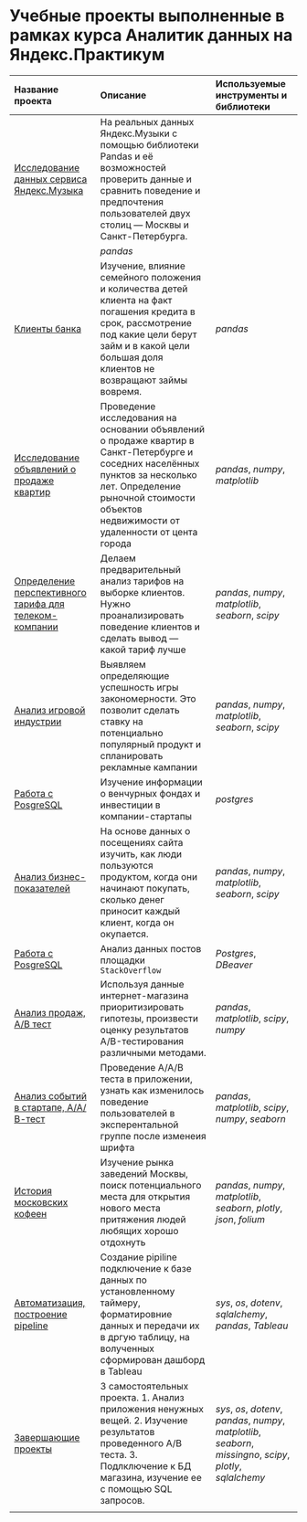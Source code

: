 # Учебные проекты выполненные в рамках курса Аналитик данных на Яндекс.Практикум 


| Название проекта                                                       | Описание                                                                                                                                                                                                                 | Используемые инструменты и библиотеки               | 
|:-----------------------------------------------------------------------|:-------------------------------------------------------------------------------------------------------------------------------------------------------------------------------------------------------------------------|:----------------------------------------------------|
| [Исследование данных сервиса Яндекс.Музыка](01_big_cities_music)                          | На реальных данных Яндекс.Музыки c помощью библиотеки Pandas и её возможностей проверить данные и сравнить поведение и предпочтения пользователей двух столиц — Москвы и Санкт-Петербурга.
                                                      | *pandas*                                            |
 | [Клиенты банка](02_bank_borrowers)                                     | Изучение, влияние семейного положения и количества детей клиента на факт погашения кредита в срок, рассмотрение под какие цели берут займ и в какой цели большая доля клиентов не возвращают займы вовремя.              | *pandas*                                            |
| [Исследование объявлений о продаже квартир](03_sale_appartments)       | Проведение исследования на основании объявлений о продаже квартир в Санкт-Петербурге и соседних населённых пунктов за несколько лет. Определение рыночной стоимости объектов недвижимости от удаленности от цента города | *pandas*, *numpy*, *matplotlib*                     |
| [Определение перспективного тарифа для телеком-компании](04_tel_rates) | Делаем предварительный анализ тарифов на выборке клиентов. Нужно проанализировать поведение клиентов и сделать вывод — какой тариф лучше                                                                                 | *pandas*, *numpy*, *matplotlib*, *seaborn*, *scipy* |
| [Анализ игровой индустрии](05_game_platforms)                          | Выявляем определяющие успешность игры закономерности. Это позволит сделать ставку на потенциально популярный продукт и спланировать рекламные кампании                                                                   | *pandas*, *numpy*, *matplotlib*, *seaborn*, *scipy* |
| [Работа с PosgreSQL](06_base_sql)                                      | Изучение информации о венчурных фондах и инвестиции в компании-стартапы                                                                                                                                                  | *postgres*                                          |
| [Анализ бизнес-показателей](07_analyses_application)                   | На основе данных о посещениях сайта изучить, как люди пользуются продуктом, когда они начинают покупать, сколько денег приносит каждый клиент, когда он окупается.                                                       | *pandas*, *numpy*, *matplotlib*, *seaborn*, *scipy* |
| [Работа с PosgreSQL](08_advance_sql)                                   | Анализ данных постов площадки  `StackOverflow`                                                                                                                                                                           | *Postgres*, *DBeaver*                               |
 | [Анализ продаж, А/В тест](09_power_AB_test)                            | Используя данные интернет-магазина приоритизировать гипотезы, произвести оценку результатов A/B-тестирования различными методами.                                                                                        | *pandas*, *matplotlib*, *scipy*, *numpy*            |
 | [Анализ событий в стартапе, А/А/В-тест](10_exam_prject_2)              | Проведение A/A/B теста в приложении, узнать как изменилось поведение пользователей в эксперентальной группе после изменеия шрифта                                                                                        | *pandas*, *matplotlib*, *scipy*, *numpy*, *seaborn* | 
| [История московских кофеен](11_story_data)                             | Изучение рынка заведений Москвы, поиск потенциального места для открытия нового места притяжения людей любящих хорошо отдохнуть                                                                                          |  *pandas*, *numpy*, *matplotlib*, *seaborn*,  *plotly*, *json*, *folium*                                                    |
| [Автоматизация, построение pipeline](12_automatization)                 | Создание pipiline подключение к базе данных по установленному таймеру, форматировние данных и передачи их в дргую таблицу, на волученных сформирован дашборд в Tableau                                                   |*sys*, *os*, *dotenv*, *sqlalchemy*, *pandas*, *Tableau*                                                   |
| [Завершающие проекты](13_finally)                                      | 3 самостоятельных проекта. 1. Анализ приложения ненужных вещей. 2. Изучение результатов проведенного А/В теста. 3. Подлключение к БД магазина, изучение ее с помощью SQL запросов.                                       |  *sys*, *os*, *dotenv*, *pandas*, *numpy*, *matplotlib*, *seaborn*, *missingno*, *scipy*, *plotly*, *sqlalchemy*
                                                   |
